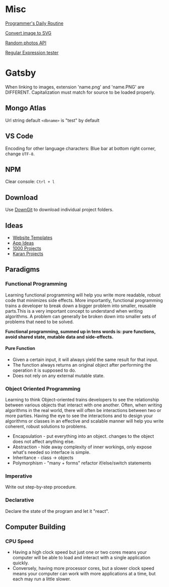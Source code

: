 # Misc

[Programmer's Daily Routine](https://www.quora.com/What-do-programmers-generally-do-all-day-at-work)

[Convert image to SVG](https://picsvg.com/)

[Random photos API](https://picsum.photos/)

[Regular Expression tester](https://regex101.com/)

# Gatsby

When linking to images, extension 'name.png' and 'name.PNG' are DIFFERENT.
Capitalization must match for source to be loaded properly.

## Mongo Atlas

Url string default `<dbname>` is "test" by default

## VS Code

Encoding for other language characters:
Blue bar at bottom right corner, change `UTF-8`.

## NPM

Clear console: `Ctrl + l`

## Download

Use [DownGit](https://minhaskamal.github.io/DownGit/#/home) to download individual project folders.

## Ideas

- [Website Templates](https://w3layouts.com/)
- [App Ideas](https://github.com/florinpop17/app-ideas)
- [1000 Projects](https://github.com/vicky002/1000_Projects)
- [Karan Projects](https://github.com/karan/Projects#classes)

## Paradigms

### Functional Programming

Learning functional programming will help you write more readable, robust code that minimizes side effects. More importantly, functional programming trains a developer to break down a bigger problem into smaller, reusable parts.This is a very important concept to understand when writing algorithms. A problem can generally be broken down into smaller sets of problems that need to be solved.

**Functional programming, summed up in tens words is: pure functions, avoid shared state, mutable data and side-effects.**

#### Pure Function

- Given a certain input, it will always yield the same result for that input.
- The function always returns an original object after performing the operation it is supposed to do.
- Does not rely on any external mutable state.

### Object Oriented Programming

Learning to think Object-oriented trains developers to see the relationship between various objects that interact with one another. Often, when writing algorithms in the real world, there will often be interactions between two or more parties. Having the eye to see the interactions and to design your algorithms or classes in an effective and scalable manner will help you write coherent, robust solutions to problems.

- Encapsulation - put everything into an object. changes to the object does not affect anything else.
- Abstraction - hide away complexity of inner workings, only expose what's needed so interface is simple.
- Inheritance - class -> objects
- Polymorphism - "many + forms" refactor if/else/switch statements

### Imperative

Write out step-by-step procedure.

### Declarative

Declare the state of the program and let it "react".

## Computer Building

### CPU Speed

- Having a high clock speed but just one or two cores means your computer will be able to load and interact with a single application quickly.
- Conversely, having more processor cores, but a slower clock speed means your computer can work with more applications at a time, but each may run a little slower.
